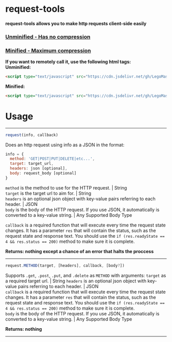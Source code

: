 request-tools
============
#### request-tools allows you to make http requests client-side easily  
### [Unminified - Has no compression](https://cdn.jsdelivr.net/gh/LegoMaster3650/useful-tools.js@1.1.0/request-tools/request-tools.js)  
### [Minified - Maximum compression](https://cdn.jsdelivr.net/gh/LegoMaster3650/useful-tools.js@1.1.0/request-tools/request-tools.min.js)  
  
**If you want to remotely call it, use the following html tags:**  
**Unminified:**  
```html
<script type="text/javascript" src="https://cdn.jsdelivr.net/gh/LegoMaster3650/useful-tools.js@1.1.0/request-tools/request-tools.js"></script>
```  
**Minified:**  
```html
<script type="text/javascript" src="https://cdn.jsdelivr.net/gh/LegoMaster3650/useful-tools.js@1.1.0/request-tools/request-tools.min.js"></script>
```  
  
Usage
=====  
----------------------------------------------  
```js
request(info, callback)
```  
Does an http request using info as a JSON in the format:  
```js
info = {
  method: 'GET|POST|PUT|DELETE|etc...',
  target: target_url,
  headers: json [optional],
  body: request_body [optional]
}
```  
`method` is the method to use for the HTTP request. | String  
`target` is the target url to aim for. | String  
`headers` is an optional json object with key-value pairs referring to each header. | JSON  
`body` is the body of the HTTP request. If you use JSON, it automatically is converted to a key-value string. | Any Supported Body Type  
  
`callback` is a required function that will execute every time the request state changes. It has a parameter `res` that will contain the status, such as the request state and response text. You should use the `if (res.readyState == 4 && res.status == 200)` method to make sure it is complete.  
  
**Returns: nothing except a chance of an error that halts the proccess**
  
----------------------------------------------  
```js
request.METHOD(target, [headers], callback, [body?])
```  
Supports `.get`, `.post`, `.put`, and `.delete` as `METHOD` with arguments:
`target` as a required target url. | String
`headers` is an optional json object with key-value pairs referring to each header. | JSON  
`callback` is a required function that will execute every time the request state changes. It has a parameter `res` that will contain the status, such as the request state and response text. You should use the `if (res.readyState == 4 && res.status == 200)` method to make sure it is complete.  
`body` is the body of the HTTP request. If you use JSON, it automatically is converted to a key-value string. | Any Supported Body Type  

**Returns: nothing**  
  
----------------------------------------------  
